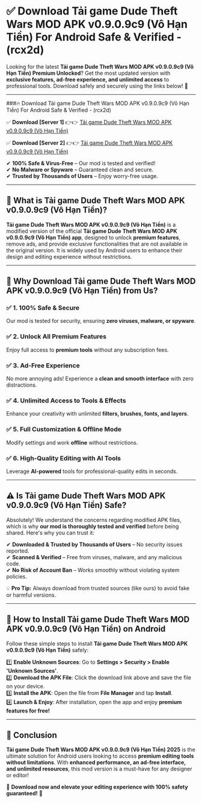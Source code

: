 
# ✅ Download Tải game Dude Theft Wars MOD APK v0.9.0.9c9 (Vô Hạn Tiền) For Android Safe & Verified -  (rcx2d) 

Looking for the latest **Tải game Dude Theft Wars MOD APK v0.9.0.9c9 (Vô Hạn Tiền) Premium Unlocked**? Get the most updated version with **exclusive features, ad-free experience, and unlimited access** to professional tools. Download safely and securely using the links below! 🚀  

---

###🔥 Download Tải game Dude Theft Wars MOD APK v0.9.0.9c9 (Vô Hạn Tiền) For Android Safe & Verified -  (rcx2d)  

✅ **Download [Server 1]** 👉👉 [Tải game Dude Theft Wars MOD APK v0.9.0.9c9 (Vô Hạn Tiền) ](https://apkcomod.com?title=Tải_game_Dude_Theft_Wars_MOD_APK_v0.9.0.9c9_(Vô_Hạn_Tiền))  

✅ **Download [Server 2]** 👉👉 [Tải game Dude Theft Wars MOD APK v0.9.0.9c9 (Vô Hạn Tiền) ](https://apkcomod.com?title=Tải_game_Dude_Theft_Wars_MOD_APK_v0.9.0.9c9_(Vô_Hạn_Tiền))  

✔ **100% Safe & Virus-Free** – Our mod is tested and verified!  
✔ **No Malware or Spyware** – Guaranteed clean and secure.  
✔ **Trusted by Thousands of Users** – Enjoy worry-free usage.  

---

## 📌 What is Tải game Dude Theft Wars MOD APK v0.9.0.9c9 (Vô Hạn Tiền)?  

**Tải game Dude Theft Wars MOD APK v0.9.0.9c9 (Vô Hạn Tiền)** is a modified version of the official **Tải game Dude Theft Wars MOD APK v0.9.0.9c9 (Vô Hạn Tiền) app**, designed to unlock **premium features**, remove ads, and provide exclusive functionalities that are not available in the original version. It is widely used by Android users to enhance their design and editing experience without restrictions.  

---

## 🌟 Why Download Tải game Dude Theft Wars MOD APK v0.9.0.9c9 (Vô Hạn Tiền) from Us?  

### ✅ 1. 100% Safe & Secure  
Our mod is tested for security, ensuring **zero viruses, malware, or spyware**.  

### ✅ 2. Unlock All Premium Features  
Enjoy full access to **premium tools** without any subscription fees.  

### ✅ 3. Ad-Free Experience  
No more annoying ads! Experience a **clean and smooth interface** with zero distractions.  

### ✅ 4. Unlimited Access to Tools & Effects  
Enhance your creativity with unlimited **filters, brushes, fonts, and layers**.  

### ✅ 5. Full Customization & Offline Mode  
Modify settings and work **offline** without restrictions.  

### ✅ 6. High-Quality Editing with AI Tools  
Leverage **AI-powered** tools for professional-quality edits in seconds.  

---

## ⚠️ Is Tải game Dude Theft Wars MOD APK v0.9.0.9c9 (Vô Hạn Tiền) Safe?  

Absolutely! We understand the concerns regarding modified APK files, which is why **our mod is thoroughly tested and verified** before being shared. Here's why you can trust it:  

✔ **Downloaded & Trusted by Thousands of Users** – No security issues reported.  
✔ **Scanned & Verified** – Free from viruses, malware, and any malicious code.  
✔ **No Risk of Account Ban** – Works smoothly without violating system policies.  

💡 **Pro Tip:** Always download from trusted sources (like ours) to avoid fake or harmful versions.  

---

## 📲 How to Install Tải game Dude Theft Wars MOD APK v0.9.0.9c9 (Vô Hạn Tiền) on Android  

Follow these simple steps to install **Tải game Dude Theft Wars MOD APK v0.9.0.9c9 (Vô Hạn Tiền)** safely:  

1️⃣ **Enable Unknown Sources**: Go to **Settings > Security > Enable 'Unknown Sources'**.  
2️⃣ **Download the APK File**: Click the download link above and save the file on your device.  
3️⃣ **Install the APK**: Open the file from **File Manager** and tap **Install**.  
4️⃣ **Launch & Enjoy**: After installation, open the app and enjoy **premium features for free!**  

---

## 🚀 Conclusion  

**Tải game Dude Theft Wars MOD APK v0.9.0.9c9 (Vô Hạn Tiền) 2025** is the ultimate solution for Android users looking to access **premium editing tools without limitations**. With **enhanced performance, an ad-free interface, and unlimited resources**, this mod version is a must-have for any designer or editor!  

🔻 **Download now and elevate your editing experience with 100% safety guaranteed!** 🔻  
